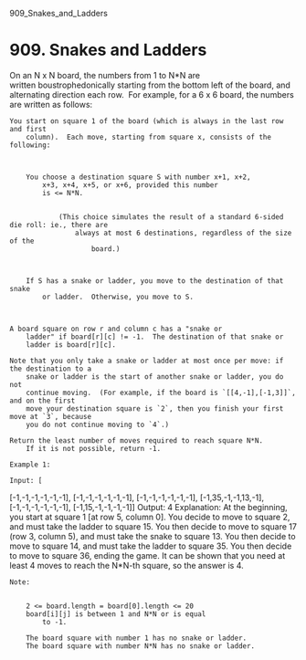 909_Snakes_and_Ladders
# 909. Snakes and Ladders

On an N x N board, the numbers from 1 to N*N are
        written boustrophedonically starting from the bottom left of
            the board, and alternating direction each row.  For example, for a 6 x 6
        board, the numbers are written as follows:

    

    You start on square 1 of the board (which is always in the last row and first
        column).  Each move, starting from square x, consists of the following:
    

    
        You choose a destination square S with number x+1, x+2,
            x+3, x+4, x+5, or x+6, provided this number
            is <= N*N.

            
                (This choice simulates the result of a standard 6-sided die roll: ie., there are
                    always at most 6 destinations, regardless of the size of the
                        board.)
                
            
        
        If S has a snake or ladder, you move to the destination of that snake
            or ladder.  Otherwise, you move to S.
        
    

    A board square on row r and column c has a "snake or
        ladder" if board[r][c] != -1.  The destination of that snake or
        ladder is board[r][c].

    Note that you only take a snake or ladder at most once per move: if the destination to a
        snake or ladder is the start of another snake or ladder, you do not
        continue moving.  (For example, if the board is `[[4,-1],[-1,3]]`, and on the first
        move your destination square is `2`, then you finish your first move at `3`, because
        you do not continue moving to `4`.)

    Return the least number of moves required to reach square N*N. 
        If it is not possible, return -1.

    Example 1:

    Input: [
[-1,-1,-1,-1,-1,-1],
[-1,-1,-1,-1,-1,-1],
[-1,-1,-1,-1,-1,-1],
[-1,35,-1,-1,13,-1],
[-1,-1,-1,-1,-1,-1],
[-1,15,-1,-1,-1,-1]]
Output: 4
Explanation: 
At the beginning, you start at square 1 [at row 5, column 0].
You decide to move to square 2, and must take the ladder to square 15.
You then decide to move to square 17 (row 3, column 5), and must take the snake to square 13.
You then decide to move to square 14, and must take the ladder to square 35.
You then decide to move to square 36, ending the game.
It can be shown that you need at least 4 moves to reach the N*N-th square, so the answer is 4.

    Note:

    
        2 <= board.length = board[0].length <= 20
        board[i][j] is between 1 and N*N or is equal
            to -1.
        
        The board square with number 1 has no snake or ladder.
        The board square with number N*N has no snake or ladder.